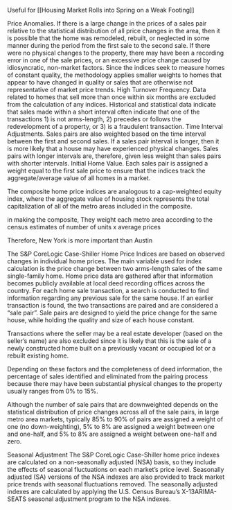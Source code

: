 
Useful for [[Housing Market Rolls into Spring on a Weak Footing]]

Price Anomalies. If there is a large change in the prices of a sales pair relative to the statistical distribution of all price changes in the area, then it is possible that the home was remodeled, rebuilt, or neglected in some manner during the period from the first sale to the second sale. If there were no physical changes to the property, there may have been a recording error in one of the sale prices, or an excessive price change caused by idiosyncratic, non-market factors. Since the indices seek to measure homes of constant quality, the methodology applies smaller weights to homes that appear to have changed in quality or sales that are otherwise not representative of market price trends. High Turnover Frequency. Data related to homes that sell more than once within six months are excluded from the calculation of any indices. Historical and statistical data indicate that sales made within a short interval often indicate that one of the transactions 1) is not arms-length, 2) precedes or follows the redevelopment of a property, or 3) is a fraudulent transaction. Time Interval Adjustments. Sales pairs are also weighted based on the time interval between the first and second sales. If a sales pair interval is longer, then it is more likely that a house may have experienced physical changes. Sales pairs with longer intervals are, therefore, given less weight than sales pairs with shorter intervals. Initial Home Value. Each sales pair is assigned a weight equal to the first sale price to ensure that the indices track the aggregate/average value of all homes in a market.

The composite home price indices are analogous to a cap-weighted equity index, where the aggregate value of housing stock represents the total capitalization of all of the metro areas included in the composite.

in making the composite, They weight each metro area according to the census estimates of number of units x average prices

Therefore, New York is more important than Austin

The S&P CoreLogic Case-Shiller Home Price Indices are based on observed changes in individual home prices. The main variable used for index calculation is the price change between two arms-length sales of the same single-family home. Home price data are gathered after that information becomes publicly available at local deed recording offices across the country. For each home sale transaction, a search is conducted to find information regarding any previous sale for the same house. If an earlier transaction is found, the two transactions are paired and are considered a “sale pair”. Sale pairs are designed to yield the price change for the same house, while holding the quality and size of each house constant.

Transactions where the seller may be a real estate developer (based on the seller’s name) are also excluded since it is likely that this is the sale of a newly constructed home built on a previously vacant or occupied lot or a rebuilt existing home. 

Depending on these factors and the completeness of deed information, the percentage of sales identified and eliminated from the pairing process because there may have been substantial physical changes to the property usually ranges from 0% to 15%.

Although the number of sale pairs that are downweighted depends on the statistical distribution of price changes across all of the sale pairs, in large metro area markets, typically 85% to 90% of pairs are assigned a weight of one (no down-weighting), 5% to 8% are assigned a weight between one and one-half, and 5% to 8% are assigned a weight between one-half and zero.

Seasonal Adjustment The S&P CoreLogic Case-Shiller home price indexes are calculated on a non-seasonally adjusted (NSA) basis, so they include the effects of seasonal fluctuations on each market’s price level. Seasonally adjusted (SA) versions of the NSA indexes are also provided to track market price trends with seasonal fluctuations removed. The seasonally adjusted indexes are calculated by applying the U.S. Census Bureau’s X-13ARIMA-SEATS seasonal adjustment program to the NSA indexes.